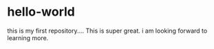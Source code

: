 # hello-world
this is my first repository.... This is super great.
i am looking forward to learning more.
